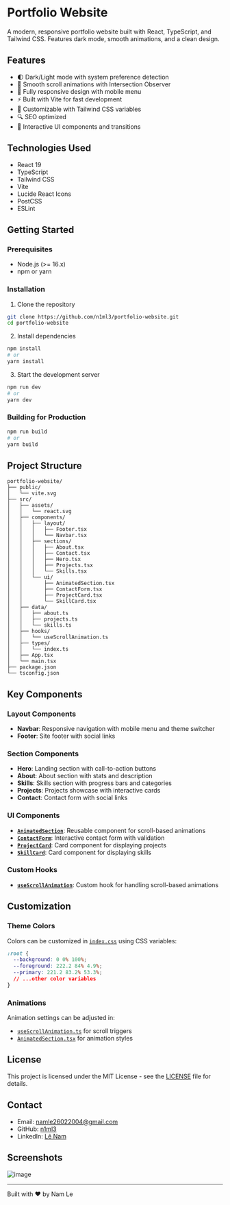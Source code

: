 # Portfolio Website

A modern, responsive portfolio website built with React, TypeScript, and Tailwind CSS. Features dark mode, smooth animations, and a clean design.

## Features

- 🌓 Dark/Light mode with system preference detection
- 🎯 Smooth scroll animations with Intersection Observer
- 📱 Fully responsive design with mobile menu
- ⚡ Built with Vite for fast development
- 🎨 Customizable with Tailwind CSS variables
- 🔍 SEO optimized
- 💫 Interactive UI components and transitions

## Technologies Used

- React 19
- TypeScript
- Tailwind CSS
- Vite
- Lucide React Icons
- PostCSS
- ESLint

## Getting Started

### Prerequisites

- Node.js (>= 16.x)
- npm or yarn

### Installation

1. Clone the repository
```bash
git clone https://github.com/n1ml3/portfolio-website.git
cd portfolio-website
```

2. Install dependencies
```bash
npm install
# or
yarn install
```

3. Start the development server
```bash
npm run dev
# or
yarn dev
```

### Building for Production

```bash
npm run build
# or
yarn build
```

## Project Structure

```
portfolio-website/
├── public/
│   └── vite.svg
├── src/
│   ├── assets/
│   │   └── react.svg
│   ├── components/
│   │   ├── layout/
│   │   │   ├── Footer.tsx
│   │   │   └── Navbar.tsx
│   │   ├── sections/
│   │   │   ├── About.tsx
│   │   │   ├── Contact.tsx
│   │   │   ├── Hero.tsx
│   │   │   ├── Projects.tsx
│   │   │   └── Skills.tsx
│   │   └── ui/
│   │       ├── AnimatedSection.tsx
│   │       ├── ContactForm.tsx
│   │       ├── ProjectCard.tsx
│   │       └── SkillCard.tsx
│   ├── data/
│   │   ├── about.ts
│   │   ├── projects.ts
│   │   └── skills.ts
│   ├── hooks/
│   │   └── useScrollAnimation.ts
│   ├── types/
│   │   └── index.ts
│   ├── App.tsx
│   └── main.tsx
├── package.json
└── tsconfig.json
```

## Key Components

### Layout Components
- **Navbar**: Responsive navigation with mobile menu and theme switcher
- **Footer**: Site footer with social links

### Section Components
- **Hero**: Landing section with call-to-action buttons
- **About**: About section with stats and description
- **Skills**: Skills section with progress bars and categories
- **Projects**: Projects showcase with interactive cards
- **Contact**: Contact form with social links

### UI Components
- **[`AnimatedSection`](src/components/ui/AnimatedSection.tsx)**: Reusable component for scroll-based animations
- **[`ContactForm`](src/components/ui/ContactForm.tsx)**: Interactive contact form with validation
- **[`ProjectCard`](src/components/ui/ProjectCard.tsx)**: Card component for displaying projects
- **[`SkillCard`](src/components/ui/SkillCard.tsx)**: Card component for displaying skills

### Custom Hooks
- **[`useScrollAnimation`](src/hooks/useScrollAnimation.ts)**: Custom hook for handling scroll-based animations

## Customization

### Theme Colors
Colors can be customized in [`index.css`](src/index.css) using CSS variables:
```css
:root {
  --background: 0 0% 100%;
  --foreground: 222.2 84% 4.9%;
  --primary: 221.2 83.2% 53.3%;
  // ...other color variables
}
```

### Animations
Animation settings can be adjusted in:
- [`useScrollAnimation.ts`](src/hooks/useScrollAnimation.ts) for scroll triggers
- [`AnimatedSection.tsx`](src/components/ui/AnimatedSection.tsx) for animation styles

## License

This project is licensed under the MIT License - see the [LICENSE](LICENSE) file for details.

## Contact

- Email: namle26022004@gmail.com
- GitHub: [n1ml3](https://github.com/n1ml3)
- LinkedIn: [Lê Nam](https://www.linkedin.com/in/lê-nam-296791368)

## Screenshots

![image](https://github.com/user-attachments/assets/5628d3e8-d11a-4e02-815c-41f6a69049ca)

---

Built with ❤️ by Nam Le


